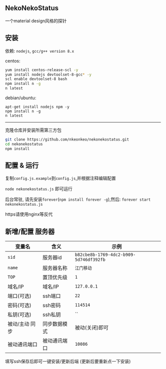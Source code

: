 ## NekoNekoStatus

一个material design风格的探针

## 安装

依赖: `nodejs`, `gcc/g++ version 8.x `

centos: 

```bash
yum install centos-release-scl -y
yum install nodejs devtoolset-8-gcc* -y
scl enable devtoolset-8 bash
npm install n -g
n latest
```

debian/ubuntu:

```
apt-get install nodejs npm -y
npm install n -g
n latest
```

---

克隆仓库并安装所需第三方包

```bash
git clone https://github.com/nkeonkeo/nekonekostatus.git
cd nekonekostatus
npm install
```

## 配置 & 运行

复制`config.js.example`到`config.js`,并根据注释编辑配置

`node nekonekostatus.js` 即可运行

后台常驻, 请先安装`forever`(`npm install forever -g`),然后: `forever start nekonekostatus.js`

https请使用nginx等反代

## 新增/配置 服务器

|变量名|含义|示例|
|-|-|-|
|`sid`|服务器id|`b82cbe8b-1769-4dc2-b909-5d746df392fb`|
|`name`|服务器名称|`江门移动`|
|`TOP`|置顶优先级|`1`|
|域名/IP|域名/IP|`127.0.0.1`|
|端口(可选)|ssh端口|`22`|
|密码(可选)|ssh密码|`114514`|
|私钥(可选)|ssh私钥|``|
|被动/主动 同步|同步数据模式|被动(关闭)即可|
|被动通讯端口|被动通讯端口|`10086`|

填写ssh保存后即可一键安装/更新后端 (更新后要重新点一下安装)
